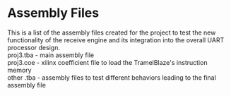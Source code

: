 # Assembly Files
This is a list of the assembly files created for the project to test the new functionality of the receive engine and its integration into the overall UART processor design.<br>
proj3.tba - main assembly file<br>
proj3.coe - xilinx coefficient file to load the TramelBlaze's instruction memory<br>
other .tba - assembly files to test different behaviors leading to the final assembly file<br>
